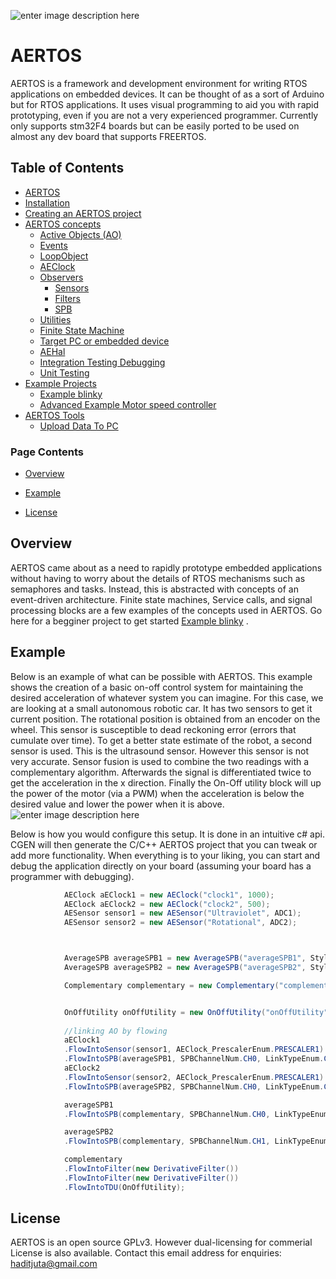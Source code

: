![enter image description here](https://github.com/haditj66/AERTOSCopy/blob/master/doc/images/logo.PNG)
# AERTOS
<!--  
//UserCode_Sectiona
 -->
AERTOS is a framework and development environment for writing RTOS applications on embedded devices. It can be thought of as a sort of Arduino but for RTOS applications. It uses visual programming to aid you with rapid prototyping, even if you are not a very experienced programmer. Currently only supports stm32F4 boards but can be easily ported to be used on almost any dev board that supports FREERTOS.
<!--  
//UserCode_Sectiona_end
-->

## Table of Contents
- [AERTOS](https://github.com/haditj66/AERTOSCopy)
- [Installation](https://github.com/haditj66/AERTOSCopy/blob/master/doc/Installation.md)
- [Creating an AERTOS project](https://github.com/haditj66/AERTOSCopy/blob/master/doc/Creating_an_AERTOS_project.md)
- [AERTOS concepts](https://github.com/haditj66/AERTOSCopy/blob/master/doc/AERTOS_concepts.md)
    - [Active Objects (AO)](https://github.com/haditj66/AERTOSCopy/blob/master/doc/concepts/AOs.md)
    - [Events](https://github.com/haditj66/AERTOSCopy/blob/master/doc/concepts/Events.md)
    - [LoopObject](https://github.com/haditj66/AERTOSCopy/blob/master/doc/concepts/LoopObject.md)
    - [AEClock](https://github.com/haditj66/AERTOSCopy/blob/master/doc/concepts/AEClock.md)
    - [Observers](https://github.com/haditj66/AERTOSCopy/blob/master/doc/concepts/Observers.md)
        - [Sensors](https://github.com/haditj66/AERTOSCopy/blob/master/doc/concepts/observers/Sensors.md)
        - [Filters](https://github.com/haditj66/AERTOSCopy/blob/master/doc/concepts/observers/Filters.md)
        - [SPB](https://github.com/haditj66/AERTOSCopy/blob/master/doc/concepts/observers/SPB.md)
    - [Utilities](https://github.com/haditj66/AERTOSCopy/blob/master/doc/concepts/Utilities.md)
    - [Finite State Machine](https://github.com/haditj66/AERTOSCopy/blob/master/doc/concepts/FSM.md)
    - [Target PC or embedded device](https://github.com/haditj66/AERTOSCopy/blob/master/doc/concepts/Target_PC_Or_Embed.md)
    - [AEHal](https://github.com/haditj66/AERTOSCopy/blob/master/doc/concepts/AEHal.md)
    - [Integration Testing Debugging](https://github.com/haditj66/AERTOSCopy/blob/master/doc/concepts/IntegrationTesting.md)
    - [Unit Testing](https://github.com/haditj66/AERTOSCopy/blob/master/doc/concepts/UnitTesting.md)
- [Example Projects](https://github.com/haditj66/AERTOSCopy/blob/master/doc/Examples.md)
    - [Example blinky](https://github.com/haditj66/AERTOSCopy/blob/master/doc/example/blinky.md)
    - [Advanced Example Motor speed controller](https://github.com/haditj66/AERTOSCopy/blob/master/doc/example/motor_speed_controller.md)
- [AERTOS Tools](https://github.com/haditj66/AERTOSCopy/blob/master/doc/AERTOS_TOOLS.md)
    - [Upload Data To PC](https://github.com/haditj66/AERTOSCopy/blob/master/doc/tools/UploadDataToPC.md)
 

### Page Contents
- [Overview](#overview)

- [Example](#example)

- [License](#license)



<!--  
//UserCode_Sectionb
//UserCode_Sectionb_end
 -->
 
## Overview
<!--  
 //UserCode_Sectionoverview
   -->
 AERTOS came about as a need to rapidly prototype embedded applications without having to worry about the details of RTOS mechanisms such as semaphores and tasks. Instead, this is abstracted with concepts of an event-driven architecture. Finite state machines, Service calls, and signal processing blocks are a few examples of the concepts used in AERTOS. Go here for a begginer project to get started [Example blinky](https://github.com/haditj66/AERTOSCopy/blob/master/doc/example/blinky.md) .

<!-- 
//UserCode_Sectionoverview_end
-->
## Example
<!--  
 //UserCode_Sectionexample
  -->
 Below is an example of what can be possible with AERTOS. This example shows the creation of a basic on-off control system for maintaining the desired acceleration of whatever system you can imagine. For this case,  we are looking at a small autonomous robotic car. It has two sensors to get it current position. The rotational position is obtained from an encoder on the wheel. This sensor is susceptible to dead reckoning error (errors that cumulate over time). To get a better state estimate of the robot, a second sensor is used. This is the ultrasound sensor. However this sensor is not very accurate. Sensor fusion is used to combine the two readings with a complementary algorithm. Afterwards the signal is differentiated twice to get the acceleration in the x direction. Finally the On-Off utility block will up the power of the motor (via a PWM) when the acceleration is below the desired value and lower the power when it is above.
![enter image description here](https://github.com/haditj66/AERTOSCopy/blob/master/doc/images/About_img1.PNG)

Below is how you would configure this setup.  It is done in an intuitive c# api. CGEN will then generate the  C/C++ AERTOS project that you can tweak or add more functionality. When everything is to your liking, you can start and debug the application directly on your board (assuming your board has a programmer with debugging).
```csharp 
            AEClock aEClock1 = new AEClock("clock1", 1000);
            AEClock aEClock2 = new AEClock("clock2", 500);
            AESensor sensor1 = new AESensor("Ultraviolet", ADC1);
            AESensor sensor2 = new AESensor("Rotational", ADC2); 



            AverageSPB averageSPB1 = new AverageSPB("averageSPB1", StyleOfSPB.EachSPBTask, " ", false, new SPBChannelUserDefinedCountBuffer(10));
            AverageSPB averageSPB2 = new AverageSPB("averageSPB2", StyleOfSPB.EachSPBTask, " ", false, new SPBChannelUserDefinedCountBuffer(5));

            Complementary complementary = new Complementary("complementary", StyleOfSPB.EachSPBTask, " ", false);


            OnOffUtility onOffUtility = new OnOffUtility("onOffUtility", AEPriorities.MediumPriority);
 
			//linking AO by flowing 
            aEClock1
            .FlowIntoSensor(sensor1, AEClock_PrescalerEnum.PRESCALER1)
            .FlowIntoSPB(averageSPB1, SPBChannelNum.CH0, LinkTypeEnum.Copy);
            aEClock2
            .FlowIntoSensor(sensor2, AEClock_PrescalerEnum.PRESCALER1)
            .FlowIntoSPB(averageSPB2, SPBChannelNum.CH0, LinkTypeEnum.Copy);

            averageSPB1
            .FlowIntoSPB(complementary, SPBChannelNum.CH0, LinkTypeEnum.Copy);

            averageSPB2
            .FlowIntoSPB(complementary, SPBChannelNum.CH1, LinkTypeEnum.Copy); 

            complementary
            .FlowIntoFilter(new DerivativeFilter())
            .FlowIntoFilter(new DerivativeFilter())
            .FlowIntoTDU(OnOffUtility); 
```       

 <!--  
//UserCode_Sectionexample_end
-->
## License
<!--  
 //UserCode_Sectionlicense
 -->
 AERTOS is an open source GPLv3. However dual-licensing for commerial License is also available. 
 Contact this email address for enquiries: haditjuta@gmail.com
 <!--  
//UserCode_Sectionlicense_end
-->


 
